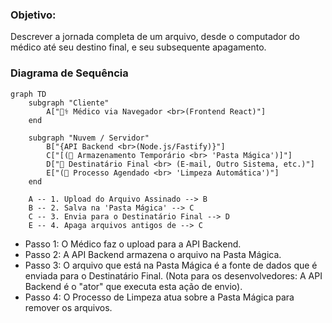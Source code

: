 ### Objetivo:
Descrever a jornada completa de um arquivo, desde o computador do médico até seu destino final, e seu subsequente apagamento.

### Diagrama de Sequência

``` mermaid
graph TD
    subgraph "Cliente"
        A["👨‍⚕️ Médico via Navegador <br>(Frontend React)"]
    end

    subgraph "Nuvem / Servidor"
        B["{API Backend <br>(Node.js/Fastify)}"]
        C["[(📄 Armazenamento Temporário <br> 'Pasta Mágica')]"]
        D["📧 Destinatário Final <br> (E-mail, Outro Sistema, etc.)"]
        E["(🧹 Processo Agendado <br> 'Limpeza Automática')"]
    end

    A -- 1. Upload do Arquivo Assinado --> B
    B -- 2. Salva na 'Pasta Mágica' --> C
    C -- 3. Envia para o Destinatário Final --> D
    E -- 4. Apaga arquivos antigos de --> C
```

- Passo 1: O Médico faz o upload para a API Backend.
- Passo 2: A API Backend armazena o arquivo na Pasta Mágica.
- Passo 3: O arquivo que está na Pasta Mágica é a fonte de dados que é enviada para o Destinatário Final.
(Nota para os desenvolvedores: A API Backend é o "ator" que executa esta ação de envio).
- Passo 4: O Processo de Limpeza atua sobre a Pasta Mágica para remover os arquivos.
